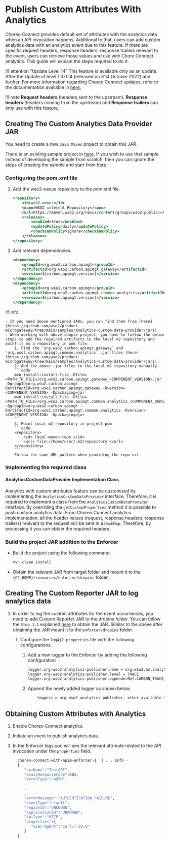 # Publish Custom Attributes With Analytics

Choreo Connect provides default set of attributes with the analytics data when an API invocation happens. Additional to that, users
can add custom analytics data with an analytics event due to this feature. If there are specific request headers, response 
headers, response trailers relevant to the event, users can retrieve those values and use with Chore Connect analytics. 
This guide will explain the steps required to do it.

!!! attention "Update Level 14"
    This feature is available only as an update. After the Update of level 1.0.0.14 (released on 31st October 2022) and further.
    For more information regarding Choreo Connect updates, refer to the documentation available in [here.]({{base_path}}/deploy-and-publish/deploy-on-gateway/choreo-connect/update-choreo-connect/)

!!! note
    **Request headers** (headers sent to the upstream), **Response headers** (headers coming from the upstream) and **Response 
    trailers** can only use with this feature.

## Creating The Custom Analytics Data Provider JAR

You need to create a new `Java Maven` project to obtain this JAR.

There is an existing sample project in [here](https://github.com/wso2/product-microgateway/tree/main/samples/analytics-custom-data-provider).
If you wish to use that sample instead of developing the sample from scratch, then you can ignore the steps of creating 
the sample and start from [here]({{base_path}}/deploy-on-gateway/choreo-connect/analytics/pulbish-custom-analytics-attributes/#build-the-project-jar-addition-to-the-enforcer).

### Configuring the pom.xml file

1. Add the wso2-nexus repository to the pom.xml file.

    ```xml
    <repository>
        <id>wso2-nexus</id>
        <name>WSO2 internal Repository</name>
        <url>https://maven.wso2.org/nexus/content/groups/wso2-public/</url>
        <releases>
            <enabled>true</enabled>
            <updatePolicy>daily</updatePolicy>
            <checksumPolicy>ignore</checksumPolicy>
        </releases>
    </repository>
    ```
2. Add relevant dependencies.

    ```xml
    <dependency>
        <groupId>org.wso2.carbon.apimgt</groupId>
        <artifactId>org.wso2.carbon.apimgt.gateway</artifactId>
        <version>${carbon.apimgt.version}</version>
    </dependency>
    <dependency>
        <groupId>org.wso2.carbon.apimgt</groupId>
        <artifactId>org.wso2.carbon.apimgt.common.analytics</artifactId>
        <version>${carbon.apimgt.version}</version>
    </dependency>
    ```

!!! Info

	- If you need above mentioned JARs, you can find them from [here](https://github.com/wso2/product-microgateway/tree/main/samples/analytics-custom-data-provider/jars).
    - When working with above sample project, you have to follow the below steps to add the required artifacts to the local m2 repository and point it as a repository in pom file.
        1. Find the `org.wso2.carbon.apimgt.gateway` and `org.wso2.carbon.apimgt.common.analytics` .jar files [here](https://github.com/wso2/product-microgateway/tree/main/samples/analytics-custom-data-provider/jars).
        2. Add the above .jar files to the local m2 repository manually.
        ```code
        mvn install:install-file -Dfile=<PATH_TO_FILE>/org.wso2.carbon.apimgt.gateway_<COMPENENT_VERSION>.jar -DgroupId=org.wso2.carbon.apimgt -DartifactId=org.wso2.carbon.apimgt.gateway -Dversion=<COMPENENT_VERSION> -Dpackaging=jar
        mvn install:install-file -Dfile=<PATH_TO_FILE>/org.wso2.carbon.apimgt.common.analytics_<COMPENENT_VERSION>.jar -DgroupId=org.wso2.carbon.apimgt -DartifactId=org.wso2.carbon.apimgt.common.analytics -Dversion=<COMPENENT_VERSION> -Dpackaging=jar
        ```
        3. Point local m2 repository in project pom
        ```code
        <repository>
            <id> local-maven-repo </id>
            <url> file://home/user/.m2/repository </url>
        </repository>
        ```
        Follow the same URL pattern when providing the repo url.

### Implementing the required class

#### AnalyticsCustomDataProvider Implementation Class

Analytics with custom attributes feature can be customized by implementing the `AnalyticsCustomDataProvider` interface.
Therefore, it is required to implement a class from the `AnalyticsCustomDataProvider` interface. By overriding the 
`getCustomProperties` method it is possible to push custom analytics data. From Choreo Connect analytics implementation,
all the header values (request, response headers, response trailers) relevant to the request will be sent in a `HashMap`. 
Therefore, by processing it you can obtain the required headers.

### Build the project JAR addition to the Enforcer

- Build the project using the following command.

    ```bash
    mvn clean install
    ```
  
- Obtain the relevant JAR from target folder and mount it to the `{CC_HOME}/resources/enforcer/dropins` folder.

## Creating The Custom Reporter JAR to log analytics data

1. In order to log the custom attributes for the event occurrences, you need to add Custom Reporter JAR to the dropins folder.
You can follow the `Step 1.1` explained [here]({{base_path}}/deploy-and-publish/deploy-on-gateway/choreo-connect/configure-analytics/#step-11-compile-the-reporter-implementation}) 
to obtain the JAR. Similar to the above after obtaining the JAR mount it to the `enforcer/dropins` folder.

   1. Configure the `log4j2.properties` file with the following configurations.
      1. Add a new logger to the Enforcer by adding the following configuration

          ```bash
          logger.org-wso2-analytics-publisher.name = org.wso2.am.analytics.publisher
          logger.org-wso2-analytics-publisher.level = TRACE
          logger.org-wso2-analytics-publisher.appenderRef.CARBON_TRACE_LOGFILE.ref = ENFORCER_ACCESS_LOG
          ```

      2. Append the newly added logger as shown below.
      
         ```bash
             loggers = org-wso2-analytics-publisher, other_available_loggers...
         ```

## Obtaining Custom Attributes with Analytics

1. Enable Choreo Connect analytics.
2. Initiate an event to publish analytics data.
3. In the Enforcer logs you will see the relevant attribute related to the API invocation under the `properties` field.

    ```bash
      choreo-connect-with-apim-enforcer-1  | ... Info -
      {
         "apiName":"TestAPI",
         "proxyResponseCode":401,
         "errorType":"AUTH",
         .
         .
         .
         "errorMessage":"AUTHENTICATION_FAILURE",
         "eventType":"fault",
         "regionId":"UNKNOWN",
         "applicationId":"UNKNOWN",
         "apiType":"HTTP",
         "properties":{
            "user-agent":"curl/7.83.0"
         }
      }
    ```

